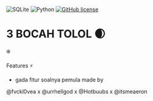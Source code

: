 ![SQLite](https://img.shields.io/badge/sqlite-%2307405e.svg?style=for-the-badge&logo=sqlite&logoColor=white) ![Python](https://img.shields.io/badge/python-3670A0?style=for-the-badge&logo=python&logoColor=ffdd54) [![GitHub license](https://img.shields.io/github/license/amiralirj/DarkSelf.svg)](https://github.com/amiralirj/DarkSelf/blob/master/LICENSE)
# 3 BOCAH TOLOL 🌒
❄️

Features ⚡️ 

- gada fitur soalnya pemula
made by

@fvckl0vea x @urrhellgod x @Hotbuubs x @itsmeaeron
